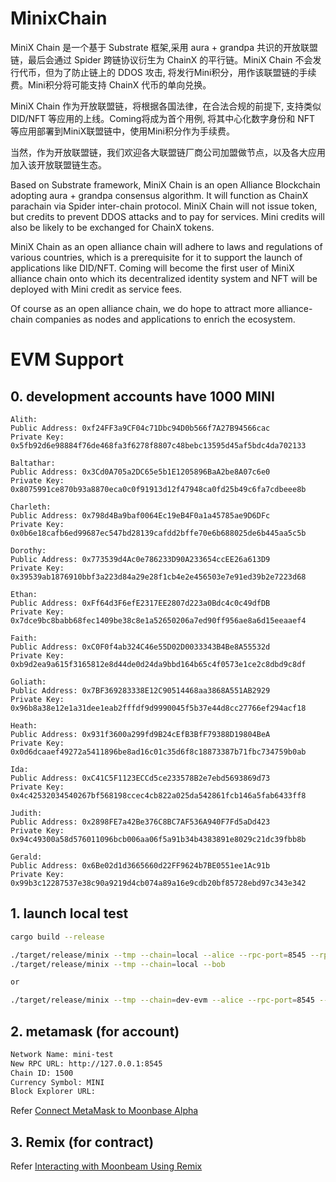 # MinixChain

MiniX Chain 是一个基于 Substrate 框架,采用 aura + grandpa 共识的开放联盟链，最后会通过 Spider 跨链协议衍生为 ChainX 的平行链。MiniX Chain 不会发行代币，但为了防止链上的 DDOS 攻击, 将发行Mini积分，用作该联盟链的手续费。Mini积分将可能支持 ChainX 代币的单向兑换。

MiniX Chain 作为开放联盟链，将根据各国法律，在合法合规的前提下, 支持类似 DID/NFT 等应用的上线。Coming将成为首个用例, 将其中心化数字身份和 NFT 等应用部署到MiniX联盟链中，使用Mini积分作为手续费。

当然，作为开放联盟链，我们欢迎各大联盟链厂商公司加盟做节点，以及各大应用加入该开放联盟链生态。


Based on Substrate framework, MiniX Chain is an open Alliance Blockchain adopting aura + grandpa consensus algorithm. It will function as ChainX parachain via Spider inter-chain protocol. MiniX Chain will not issue token, but credits to prevent DDOS attacks and to pay for services. Mini credits will also be likely to be exchanged for ChainX tokens.
 
MiniX Chain as an open alliance chain will adhere to laws and regulations of various countries, which is a prerequisite for it to support the launch of applications like DID/NFT. Coming will become the first user of MiniX alliance chain onto which its decentralized identity system and NFT will be deployed with Mini credit as service fees.

Of course as an open alliance chain, we do hope to attract more alliance-chain companies as nodes and applications to enrich the ecosystem.

# EVM Support
## 0. development accounts have 1000 MINI
```
Alith:
Public Address: 0xf24FF3a9CF04c71Dbc94D0b566f7A27B94566cac
Private Key: 0x5fb92d6e98884f76de468fa3f6278f8807c48bebc13595d45af5bdc4da702133

Baltathar:
Public Address: 0x3Cd0A705a2DC65e5b1E1205896BaA2be8A07c6e0
Private Key: 0x8075991ce870b93a8870eca0c0f91913d12f47948ca0fd25b49c6fa7cdbeee8b

Charleth:
Public Address: 0x798d4Ba9baf0064Ec19eB4F0a1a45785ae9D6DFc
Private Key: 0x0b6e18cafb6ed99687ec547bd28139cafdd2bffe70e6b688025de6b445aa5c5b

Dorothy:
Public Address: 0x773539d4Ac0e786233D90A233654ccEE26a613D9
Private Key: 0x39539ab1876910bbf3a223d84a29e28f1cb4e2e456503e7e91ed39b2e7223d68

Ethan:
Public Address: 0xFf64d3F6efE2317EE2807d223a0Bdc4c0c49dfDB
Private Key: 0x7dce9bc8babb68fec1409be38c8e1a52650206a7ed90ff956ae8a6d15eeaaef4

Faith:
Public Address: 0xC0F0f4ab324C46e55D02D0033343B4Be8A55532d
Private Key: 0xb9d2ea9a615f3165812e8d44de0d24da9bbd164b65c4f0573e1ce2c8dbd9c8df

Goliath:
Public Address: 0x7BF369283338E12C90514468aa3868A551AB2929
Private Key: 0x96b8a38e12e1a31dee1eab2fffdf9d9990045f5b37e44d8cc27766ef294acf18

Heath:
Public Address: 0x931f3600a299fd9B24cEfB3BfF79388D19804BeA
Private Key: 0x0d6dcaaef49272a5411896be8ad16c01c35d6f8c18873387b71fbc734759b0ab

Ida:
Public Address: 0xC41C5F1123ECCd5ce233578B2e7ebd5693869d73
Private Key: 0x4c42532034540267bf568198ccec4cb822a025da542861fcb146a5fab6433ff8

Judith:
Public Address: 0x2898FE7a42Be376C8BC7AF536A940F7Fd5aDd423
Private Key: 0x94c49300a58d576011096bcb006aa06f5a91b34b4383891e8029c21dc39fbb8b

Gerald:
Public Address: 0x6Be02d1d3665660d22FF9624b7BE0551ee1Ac91b
Private Key: 0x99b3c12287537e38c90a9219d4cb074a89a16e9cdb20bf85728ebd97c343e342
```

## 1. launch local test

```bash
cargo build --release

./target/release/minix --tmp --chain=local --alice --rpc-port=8545 --rpc-cors=all -levm=trace
./target/release/minix --tmp --chain=local --bob 

or

./target/release/minix --tmp --chain=dev-evm --alice --rpc-port=8545 --rpc-cors=all -levm=trace

```
## 2. metamask (for account)

```txt
Network Name: mini-test
New RPC URL: http://127.0.0.1:8545
Chain ID: 1500
Currency Symbol: MINI
Block Explorer URL:
```

Refer [Connect MetaMask to Moonbase Alpha](https://docs.moonbeam.network/getting-started/moonbase/metamask/)

## 3. Remix (for contract)

Refer [Interacting with Moonbeam Using Remix](https://docs.moonbeam.network/getting-started/local-node/using-remix/)

